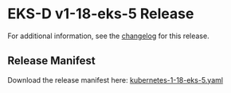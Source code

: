 # EKS-D v1-18-eks-5 Release

For additional information, see the [changelog](CHANGELOG-v1-18-eks-5.md) for this release.

## Release Manifest
Download the release manifest here: [kubernetes-1-18-eks-5.yaml](https://distro.eks.amazonaws.com/kubernetes-1-20/kubernetes-1-18-eks-5.yaml)
